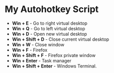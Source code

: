 # My Autohotkey Script

- **Win + E** - Go to right virtual desktop
- **Win + Q** - Go to left virtual desktop
- **Win + D** - Open new virtual desktop
- **Win + Shift + D** - Close current virtual desktop
- **Win + W** - Close window
- **Win + F** - Firefox
- **Win + Shift + F** - Firefox private window
- **Win + Enter** - Task manager
- **Win + Shift + Enter** - Windows Terminal.
